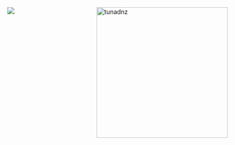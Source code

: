 <img align='left' src="https://cdn.discordapp.com/attachments/712351196106457158/814035995544518686/aboutMe.png" />
<img align='right' width='300' src="https://github-readme-stats.vercel.app/api?username=tunadnz&show_icons=true&theme=tokyonight" alt="tunadnz" />
